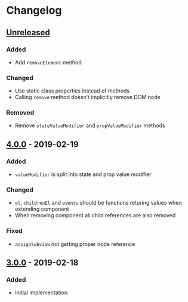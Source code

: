 # Changelog

## [Unreleased][]

### Added

- Add `removeElement` method

### Changed

- Use static class properties instead of methods
- Calling `remove` method doesn’t implicitly remove DOM node

### Removed

- Remove `stateValueModifier` and `propValueModifier` methods

## [4.0.0][] - 2019-02-19

### Added

- `valueModifier` is split into state and prop value modifier

### Changed

- `el`, `childrenEl` and `events` should be functions returing values when extending component
- When removing component all child references are also removed

### Fixed

- `assignSubview` not getting proper node reference

## [3.0.0][] - 2019-02-18

### Added

- Initial implementation


[Unreleased]: https://github.com/niksy/figura/compare/v4.0.0...HEAD
[4.0.0]: https://github.com/niksy/figura/compare/v3.0.0...v4.0.0
[3.0.0]: https://github.com/niksy/figura/tree/v3.0.0
